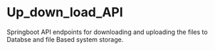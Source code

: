 # Up_down_load_API
Springboot API endpoints for downloading and uploading the files to Databse and file Based system storage.
